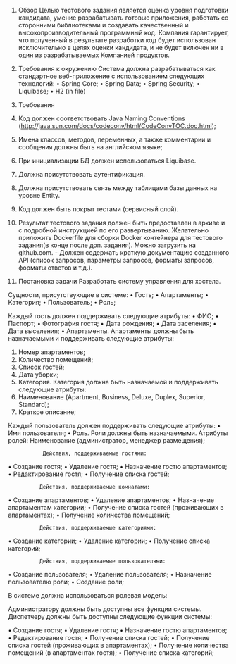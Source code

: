                                       
1.	Обзор
Целью тестового задания является оценка уровня подготовки кандидата, умение разрабатывать готовые приложения, работать со сторонними библиотеками и создавать качественный и высокопроизводительный программный код. Компания гарантирует, что полученный в результате разработки код будет использован исключительно в целях оценки кандидата, и не будет включен ни в один из разрабатываемых Компанией продуктов.

2.	Требования к окружению
Система должна разрабатываться как стандартное веб-приложение с использованием следующих технологий:
• Spring Core; 
• Spring Data; 
• Spring Security;
• Liquibase;
• H2 (in file)

3.	Требования
1. Код должен соответствовать Java Naming Conventions (http://java.sun.com/docs/codeconv/html/CodeConvTOC.doc.html);
2. Имена классов, методов, переменных, а также комментарии и сообщения должны быть на английском языке;
3. При инициализации БД должен использоваться Liquibase.
4. Должна присутствовать аутентификация.
5. Должна присутствовать связь между таблицами базы данных на уровне Entity.
6. Код должен быть покрыт тестами (сервисный слой).
7. Результат тестового задания должен быть предоставлен в архиве и с подробной инструкцией по его развертыванию. Желательно приложить Dockerfile для сборки Docker контейнера для тестового задания(в конце после доп. задания). Можно загрузить на github.com. - Должен содержать краткую документацию созданного API (список запросов, параметры запросов, форматы запросов, форматы ответов и т.д.).


4.	Постановка задачи
Разработать систему управления для хостела.

Сущности, присутствующие в системе:
• Гость;
• Апартаменты;
• Категория;
• Пользователь;
• Роль;

Каждый гость должен поддерживать следующие атрибуты:
• ФИО;
• Паспорт;
• Фотография гостя;
• Дата рождения;
• Дата заселения;
• Дата выселения;
• Апартаменты. Апартаменты должны быть назначаемыми и поддерживать следующие атрибуты:
1.	Номер апартаментов;
2.	Количество помещений;
3.	Список гостей;
4.	Дата уборки;
5.	Категория. Категория должна быть назначаемой и поддерживать следующие атрибуты:
1.	Наименование (Apartment, Business, Deluxe, Duplex, Superior, Standard);
2.	Краткое описание;
                
Каждый пользователь должен поддерживать следующие атрибуты:
• Имя пользователя;
• Роль. Роли должны быть назначаемыми. Атрибуты ролей:
               Наименование (администратор, менеджер размещения);
 
               Действия, поддерживаемые гостями:
• Создание гостя;
• Удаление гостя;
• Назначение гостю апартаментов;
• Редактирование гостя;
• Получение списка гостей;
               
              Действия, поддерживаемые комнатами:
• Создание апартаментов;
• Удаление апартаментов;
• Назначение апартаментам категории;
• Получение списка гостей (проживающих в апартаментах);
• Получение количества помещений;

              Действия, поддерживаемые категориями:
• Создание категории;
• Удаление категории;
• Получение списка категорий;
           
            
              Действия, поддерживаемые пользователями:
• Создание пользователя;
• Удаление пользователя;
• Назначение пользователю роли;
• Создание роли;





В системе должна использоваться ролевая модель:

Администратору должны быть доступны все функции системы.
Диспетчеру должны быть доступны следующие функции системы:


• Создание гостя;
• Удаление гостя;
• Назначение гостю апартаментов;
• Редактирование гостя;
• Получение списка гостей;
• Получение списка гостей (проживающих в апартаментах);
• Получение количества помещений (в апартаментах гостя);
• Получение списка категорий;


